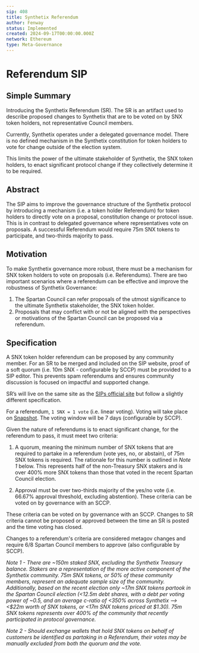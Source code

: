 ```yaml
---
sip: 408
title: Synthetix Referendum
author: Fenway
status: Implemented
created: 2024-09-17T00:00:00.000Z
network: Ethereum
type: Meta-Governance
---
```

# Referendum SIP

## Simple Summary
Introducing the Synthetix Referendum (SR). The SR is an artifact used to describe proposed changes to Synthetix that are to be voted on by SNX token holders, not representative Council members.

Currently, Synthetix operates under a delegated governance model. There is no defined mechanism in the Synthetix constitution for token holders to vote for change outside of the election system.

This limits the power of the ultimate stakeholder of Synthetix, the SNX token holders, to enact significant protocol change if they collectively determine it to be required. 

## Abstract
The SIP aims to improve the governance structure of the Synthetix protocol by introducing a mechanism (i.e. a token holder Referendum) for token holders to directly vote on a proposal, constitution change or protocol issue. This is in contrast to delegated governance where representatives vote on proposals. A successful Referendum would require 75m SNX tokens to participate, and two-thirds majority to pass.

## Motivation
To make Synthetix governance more robust, there must be a mechanism for SNX token holders to vote on proposals (i.e. Referendums). There are two important scenarios where a referendum can be effective and improve the robustness of Synthetix Governance:
1. The Spartan Council can refer proposals of the utmost significance to the ultimate Synthetix stakeholder, the SNX token holder.
2. Proposals that may conflict with or not be aligned with the perspectives or motivations of the Spartan Council can be proposed via a referendum.

## Specification
A SNX token holder referendum can be proposed by any community member. For an SR to be merged and included on the SIP website, proof of a soft quorum (i.e. 10m SNX - configurable by SCCP) must be provided to a SIP editor. This prevents spam referendums and ensures community discussion is focused on impactful and supported change.

SR’s will live on the same site as the [SIPs official site](https://sips.synthetix.io/) but follow a slightly different specification. 

For a referendum, `1 SNX = 1 vote` (i.e. linear voting). Voting will take place on [Snapshot](https://snapshot.org/#/). The voting window will be 7 days (configurable by SCCP).

Given the nature of referendums is to enact significant change, for the referendum to pass, it must meet two criteria:

1. A quorum, meaning the minimum number of SNX tokens that are required to partake in a referendum (vote yes, no, or abstain), of 75m SNX tokens is required. The rationale for this number is outlined in _Note 1_ below. This represents half of the non-Treasury SNX stakers and is over 400% more SNX tokens than those that voted in the recent Spartan Council election.

2. Approval must be over two-thirds majority of the yes/no vote (i.e. 66.67% approval threshold, excluding abstention).
These criteria can be voted on by governance with an SCCP.

These criteria can be voted on by governance with an SCCP. Changes to SR criteria cannot be proposed or approved between the time an SR is posted and the time voting has closed.

Changes to a referendum's criteria are considered metagov changes and require 6/8 Spartan Council members to approve (also configurable by SCCP). 

_Note 1 - There are ~150m staked SNX, excluding the Synthetix Treasury balance. Stakers are a representation of the more active component of the Synthetix community. 75m SNX tokens, or 50% of these community members, represent an adequate sample size of the community. Additionally, based on the recent election only ~17m SNX tokens partook in the Spartan Council election (<12.5m debt shares, with a debt per voting power of ~0.5, and an average c-ratio of <350% across Synthetix --> <$22m worth of SNX tokens, or <17m SNX tokens priced at $1.30). 75m SNX tokens represents over 400% of the community that recently participated in protocol governance._

_Note 2 - Should exchange wallets that hold SNX tokens on behalf of customers be identified as partaking in a Referendum, their votes may be manually excluded from both the quorum and the vote._
